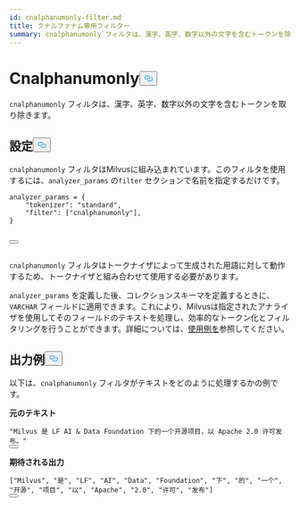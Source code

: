 ```yaml
---
id: cnalphanumonly-filter.md
title: クナルファナム専用フィルター
summary: cnalphanumonly`フィルタは、漢字、英字、数字以外の文字を含むトークンを除去する。
---
```

<h1 id="Cnalphanumonly​" class="common-anchor-header">Cnalphanumonly<button data-href="#Cnalphanumonly​" class="anchor-icon" translate="no">
      <svg translate="no"
        aria-hidden="true"
        focusable="false"
        height="20"
        version="1.1"
        viewBox="0 0 16 16"
        width="16"
      >
        <path
          fill="#0092E4"
          fill-rule="evenodd"
          d="M4 9h1v1H4c-1.5 0-3-1.69-3-3.5S2.55 3 4 3h4c1.45 0 3 1.69 3 3.5 0 1.41-.91 2.72-2 3.25V8.59c.58-.45 1-1.27 1-2.09C10 5.22 8.98 4 8 4H4c-.98 0-2 1.22-2 2.5S3 9 4 9zm9-3h-1v1h1c1 0 2 1.22 2 2.5S13.98 12 13 12H9c-.98 0-2-1.22-2-2.5 0-.83.42-1.64 1-2.09V6.25c-1.09.53-2 1.84-2 3.25C6 11.31 7.55 13 9 13h4c1.45 0 3-1.69 3-3.5S14.5 6 13 6z"
        ></path>
      </svg>
    </button></h1><p><code translate="no">cnalphanumonly</code> フィルタは、漢字、英字、数字以外の文字を含むトークンを取り除きます。</p>
<h2 id="Configuration​" class="common-anchor-header">設定<button data-href="#Configuration​" class="anchor-icon" translate="no">
      <svg translate="no"
        aria-hidden="true"
        focusable="false"
        height="20"
        version="1.1"
        viewBox="0 0 16 16"
        width="16"
      >
        <path
          fill="#0092E4"
          fill-rule="evenodd"
          d="M4 9h1v1H4c-1.5 0-3-1.69-3-3.5S2.55 3 4 3h4c1.45 0 3 1.69 3 3.5 0 1.41-.91 2.72-2 3.25V8.59c.58-.45 1-1.27 1-2.09C10 5.22 8.98 4 8 4H4c-.98 0-2 1.22-2 2.5S3 9 4 9zm9-3h-1v1h1c1 0 2 1.22 2 2.5S13.98 12 13 12H9c-.98 0-2-1.22-2-2.5 0-.83.42-1.64 1-2.09V6.25c-1.09.53-2 1.84-2 3.25C6 11.31 7.55 13 9 13h4c1.45 0 3-1.69 3-3.5S14.5 6 13 6z"
        ></path>
      </svg>
    </button></h2><p><code translate="no">cnalphanumonly</code> フィルタはMilvusに組み込まれています。このフィルタを使用するには、<code translate="no">analyzer_params</code> の<code translate="no">filter</code> セクションで名前を指定するだけです。</p>
<pre><code translate="no" class="language-python">analyzer_params = {​
    <span class="hljs-string">&quot;tokenizer&quot;</span>: <span class="hljs-string">&quot;standard&quot;</span>,​
    <span class="hljs-string">&quot;filter&quot;</span>: [<span class="hljs-string">&quot;cnalphanumonly&quot;</span>],​
}​

<button class="copy-code-btn"></button></code></pre>
<p><code translate="no">cnalphanumonly</code> フィルタはトークナイザによって生成された用語に対して動作するため、トークナイザと組み合わせて使用する必要があります。</p>
<p><code translate="no">analyzer_params</code> を定義した後、コレクションスキーマを定義するときに、<code translate="no">VARCHAR</code> フィールドに適用できます。これにより、Milvusは指定されたアナライザを使用してそのフィールドのテキストを処理し、効率的なトークン化とフィルタリングを行うことができます。詳細については、<a href="/docs/ja/analyzer-overview.md#Example-use">使用例を</a>参照してください。</p>
<h2 id="Example-output​" class="common-anchor-header">出力例<button data-href="#Example-output​" class="anchor-icon" translate="no">
      <svg translate="no"
        aria-hidden="true"
        focusable="false"
        height="20"
        version="1.1"
        viewBox="0 0 16 16"
        width="16"
      >
        <path
          fill="#0092E4"
          fill-rule="evenodd"
          d="M4 9h1v1H4c-1.5 0-3-1.69-3-3.5S2.55 3 4 3h4c1.45 0 3 1.69 3 3.5 0 1.41-.91 2.72-2 3.25V8.59c.58-.45 1-1.27 1-2.09C10 5.22 8.98 4 8 4H4c-.98 0-2 1.22-2 2.5S3 9 4 9zm9-3h-1v1h1c1 0 2 1.22 2 2.5S13.98 12 13 12H9c-.98 0-2-1.22-2-2.5 0-.83.42-1.64 1-2.09V6.25c-1.09.53-2 1.84-2 3.25C6 11.31 7.55 13 9 13h4c1.45 0 3-1.69 3-3.5S14.5 6 13 6z"
        ></path>
      </svg>
    </button></h2><p>以下は、<code translate="no">cnalphanumonly</code> フィルタがテキストをどのように処理するかの例です。</p>
<p><strong>元のテキスト</strong></p>
<pre><code translate="no" class="language-python"><span class="hljs-string">&quot;Milvus 是 LF AI &amp; Data Foundation 下的一个开源项目，以 Apache 2.0 许可发布。&quot;</span>​
<button class="copy-code-btn"></button></code></pre>
<p><strong>期待される出力</strong></p>
<pre><code translate="no" class="language-python">[<span class="hljs-string">&quot;Milvus&quot;</span>, <span class="hljs-string">&quot;是&quot;</span>, <span class="hljs-string">&quot;LF&quot;</span>, <span class="hljs-string">&quot;AI&quot;</span>, <span class="hljs-string">&quot;Data&quot;</span>, <span class="hljs-string">&quot;Foundation&quot;</span>, <span class="hljs-string">&quot;下&quot;</span>, <span class="hljs-string">&quot;的&quot;</span>, <span class="hljs-string">&quot;一个&quot;</span>, <span class="hljs-string">&quot;开源&quot;</span>, <span class="hljs-string">&quot;项目&quot;</span>, <span class="hljs-string">&quot;以&quot;</span>, <span class="hljs-string">&quot;Apache&quot;</span>, <span class="hljs-string">&quot;2.0&quot;</span>, <span class="hljs-string">&quot;许可&quot;</span>, <span class="hljs-string">&quot;发布&quot;</span>]​
<button class="copy-code-btn"></button></code></pre>
